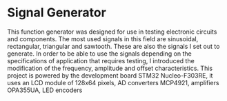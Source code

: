 # Signal Generator
 
This function generator was designed for use in testing electronic circuits and components.
The most used signals in this field are sinusoidal, rectangular, triangular and sawtooth. These are also the signals I set out to generate.
In order to be able to use the signals depending on the specifications of application that requires testing, I introduced the modification of the frequency, amplitude and offset characteristics.
This project is powered by the development board STM32 Nucleo-F303RE, it uses an LCD module of 128x64 pixels, AD converters MCP4921, amplifiers OPA355UA, LED encoders